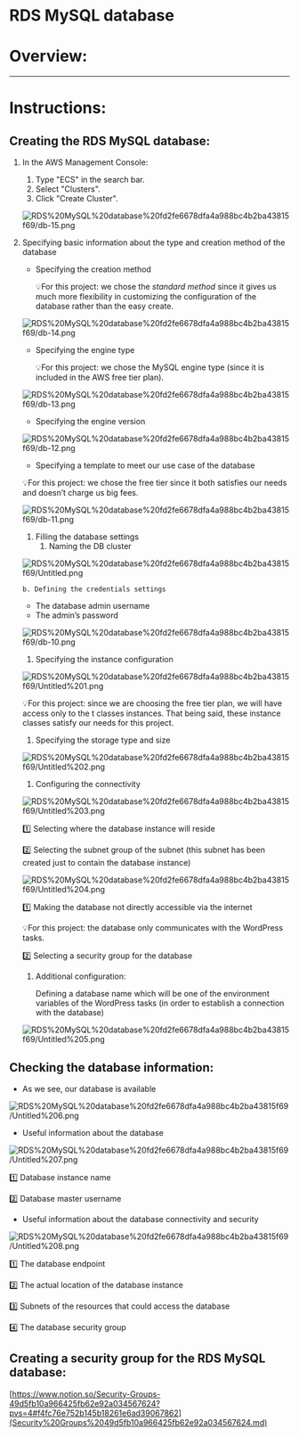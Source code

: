 # RDS MySQL database

# Overview:

---

# Instructions:

## Creating the RDS MySQL database:

1. In the AWS Management Console:
    1. Type "ECS" in the search bar.
    2. Select "Clusters".
    3. Click "Create Cluster".
    
    ![RDS%20MySQL%20database%20fd2fe6678dfa4a988bc4b2ba43815f69/db-15.png](RDS%20MySQL%20database%20fd2fe6678dfa4a988bc4b2ba43815f69/db-15.png)
    
2. Specifying basic information about the type and creation method of the database
    - Specifying the creation method
        
        💡For this project: we chose the *standard method* since it gives us much more flexibility in customizing the configuration of the database rather than the easy create.
        
    
    ![RDS%20MySQL%20database%20fd2fe6678dfa4a988bc4b2ba43815f69/db-14.png](RDS%20MySQL%20database%20fd2fe6678dfa4a988bc4b2ba43815f69/db-14.png)
    
    - Specifying the engine type
        
        💡For this project: we chose the MySQL engine type (since it is included in the AWS free tier plan).
        
    
    ![RDS%20MySQL%20database%20fd2fe6678dfa4a988bc4b2ba43815f69/db-13.png](RDS%20MySQL%20database%20fd2fe6678dfa4a988bc4b2ba43815f69/db-13.png)
    
    - Specifying the engine version
    
    ![RDS%20MySQL%20database%20fd2fe6678dfa4a988bc4b2ba43815f69/db-12.png](RDS%20MySQL%20database%20fd2fe6678dfa4a988bc4b2ba43815f69/db-12.png)
    
    - Specifying a template to meet our use case of the database
    
    💡For this project: we chose the free tier since it both satisfies our needs and doesn’t charge us big fees.
    
    ![RDS%20MySQL%20database%20fd2fe6678dfa4a988bc4b2ba43815f69/db-11.png](RDS%20MySQL%20database%20fd2fe6678dfa4a988bc4b2ba43815f69/db-11.png)
    
    1. Filling the database settings
        1. Naming the DB cluster
    
    ![RDS%20MySQL%20database%20fd2fe6678dfa4a988bc4b2ba43815f69/Untitled.png](RDS%20MySQL%20database%20fd2fe6678dfa4a988bc4b2ba43815f69/Untitled.png)
    
    ```
    b. Defining the credentials settings
    
    ```
    
    - The database admin username
    - The admin’s password
    
    ![RDS%20MySQL%20database%20fd2fe6678dfa4a988bc4b2ba43815f69/db-10.png](RDS%20MySQL%20database%20fd2fe6678dfa4a988bc4b2ba43815f69/db-10.png)
    
    1. Specifying the instance configuration
    
    ![RDS%20MySQL%20database%20fd2fe6678dfa4a988bc4b2ba43815f69/Untitled%201.png](RDS%20MySQL%20database%20fd2fe6678dfa4a988bc4b2ba43815f69/Untitled%201.png)
    
    💡For this project: since we are choosing the free tier plan, we will have access only to the t classes instances. That being said, these instance classes satisfy our needs for this project.
    
    1. Specifying the storage type and size
    
    ![RDS%20MySQL%20database%20fd2fe6678dfa4a988bc4b2ba43815f69/Untitled%202.png](RDS%20MySQL%20database%20fd2fe6678dfa4a988bc4b2ba43815f69/Untitled%202.png)
    
    1. Configuring the connectivity
    
    ![RDS%20MySQL%20database%20fd2fe6678dfa4a988bc4b2ba43815f69/Untitled%203.png](RDS%20MySQL%20database%20fd2fe6678dfa4a988bc4b2ba43815f69/Untitled%203.png)
    
    1️⃣ Selecting where the database instance will reside
    
    2️⃣ Selecting the subnet group of the subnet (this subnet has been created just to contain the database instance)
    
    ![RDS%20MySQL%20database%20fd2fe6678dfa4a988bc4b2ba43815f69/Untitled%204.png](RDS%20MySQL%20database%20fd2fe6678dfa4a988bc4b2ba43815f69/Untitled%204.png)
    
    1️⃣ Making the database not directly accessible via the internet
    
    💡For this project: the database only communicates with the WordPress tasks.
    
    2️⃣ Selecting a security group for the database
    
    1. Additional configuration:
        
        Defining a database name which will be one of the environment variables of the WordPress tasks (in order to establish a connection with the database)
        
    
    ![RDS%20MySQL%20database%20fd2fe6678dfa4a988bc4b2ba43815f69/Untitled%205.png](RDS%20MySQL%20database%20fd2fe6678dfa4a988bc4b2ba43815f69/Untitled%205.png)
    

## Checking the database information:

- As we see, our database is available

![RDS%20MySQL%20database%20fd2fe6678dfa4a988bc4b2ba43815f69/Untitled%206.png](RDS%20MySQL%20database%20fd2fe6678dfa4a988bc4b2ba43815f69/Untitled%206.png)

- Useful information about the database

![RDS%20MySQL%20database%20fd2fe6678dfa4a988bc4b2ba43815f69/Untitled%207.png](RDS%20MySQL%20database%20fd2fe6678dfa4a988bc4b2ba43815f69/Untitled%207.png)

1️⃣ Database instance name

2️⃣ Database master username

- Useful information about the database connectivity and security

![RDS%20MySQL%20database%20fd2fe6678dfa4a988bc4b2ba43815f69/Untitled%208.png](RDS%20MySQL%20database%20fd2fe6678dfa4a988bc4b2ba43815f69/Untitled%208.png)

1️⃣ The database endpoint

2️⃣ The actual location of the database instance

3️⃣ Subnets of the resources that could access the database

4️⃣ The database security group

## Creating a security group for the RDS MySQL database:

[https://www.notion.so/Security-Groups-49d5fb10a966425fb62e92a034567624?pvs=4#f4fc76e752b145b18261e6ad39067862](Security%20Groups%2049d5fb10a966425fb62e92a034567624.md)